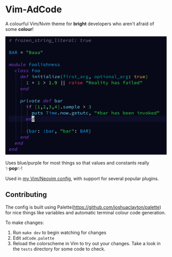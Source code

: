 Vim-AdCode
==========

A colourful Vim/Nvim theme for **bright** developers who aren't afraid of some **colour**!

![Screenshot](docs/screenshot.png)

Uses blue/purple for most things so that values and constants really ✨**pop**✨!

Used in [my Vim/Neovim config](https://github.com/AdamWhittingham/vim-config), with support for several popular plugins.

Contributing
------------

The config is built using Palette(https://github.com/joshuaclayton/palette) for nice things like variables and automatic terminal colour code generation.

To make changes:

1. Run `make dev` to begin watching for changes
2. Edit `adCode.palette`
3. Reload the colorscheme in Vim to try out your changes. Take a look in the `tests` directory for some code to check.
